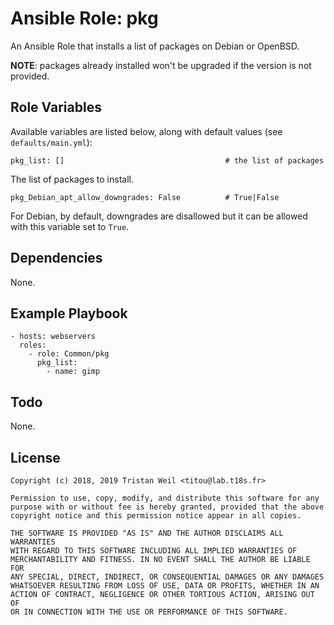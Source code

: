 # Ansible Role: pkg

An Ansible Role that installs a list of packages on Debian or OpenBSD.

**NOTE**: packages already installed won't be upgraded if the version is not provided.

## Role Variables

Available variables are listed below, along with default values (see `defaults/main.yml`):

    pkg_list: []                                    # the list of packages
    
The list of packages to install.
    
    pkg_Debian_apt_allow_downgrades: False          # True|False
    
For Debian, by default, downgrades are disallowed but it can be allowed with this variable set to `True`.

## Dependencies

None.

## Example Playbook

    - hosts: webservers
      roles:
        - role: Common/pkg
          pkg_list:
            - name: gimp

## Todo

None.

## License

```
Copyright (c) 2018, 2019 Tristan Weil <titou@lab.t18s.fr>

Permission to use, copy, modify, and distribute this software for any
purpose with or without fee is hereby granted, provided that the above
copyright notice and this permission notice appear in all copies.

THE SOFTWARE IS PROVIDED "AS IS" AND THE AUTHOR DISCLAIMS ALL WARRANTIES
WITH REGARD TO THIS SOFTWARE INCLUDING ALL IMPLIED WARRANTIES OF
MERCHANTABILITY AND FITNESS. IN NO EVENT SHALL THE AUTHOR BE LIABLE FOR
ANY SPECIAL, DIRECT, INDIRECT, OR CONSEQUENTIAL DAMAGES OR ANY DAMAGES
WHATSOEVER RESULTING FROM LOSS OF USE, DATA OR PROFITS, WHETHER IN AN
ACTION OF CONTRACT, NEGLIGENCE OR OTHER TORTIOUS ACTION, ARISING OUT OF
OR IN CONNECTION WITH THE USE OR PERFORMANCE OF THIS SOFTWARE.
```
